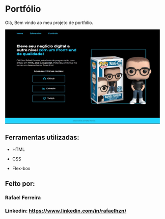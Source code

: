 # Portfólio

Olá, Bem vindo ao meu projeto de portfólio.

![image](https://github.com/RafaelHzn/portifolio_v1/blob/main/assets/img/Portfolio_v1.jpg)


## Ferramentas utilizadas:

* HTML

* CSS

* Flex-box


## Feito por:

### Rafael Ferreira

### Linkedin: https://www.linkedin.com/in/rafaelhzn/
